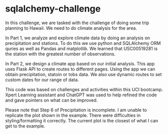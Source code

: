 # sqlalchemy-challenge

In this challenge, we are tasked with the challenge of doing some trip planning to Hawaii. We need to do climate analysis for the area. 

In Part 1, we analyze and explore climate data by doing an analysis on precipitation and stations. To do this we use python and SQLAlchemy ORM quries as well as Pandas and matplotlib. We learned that USC00519281 is the station with the greatest number of observations.

In Part 2, we design a climate app based on our initial analysis. This app uses Flask API to create routes to different pages. Using the app we can obtain precipitation, statoin or tobs data. We also use dynamic routes to set custom dates for our range of data.

This code was based on challenges and activities within this UCI bootcamp. Xpert Learning assistant and ChatGPT was used to help refined the code and gave pointers on what can be improved. 


Please note that Step 6 of Precipitation is incomplete. I am unable to replicate the plot shown in the example. There were difficulties in styling/formatting it correctly. The current plot is the closest of what I can get to the example.
